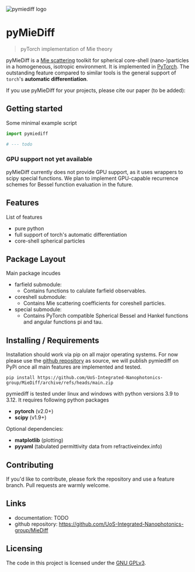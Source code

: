 ![pymiediff logo](https://link.to.logo)

# pyMieDiff
> pyTorch implementation of Mie theory

pyMieDiff is a [Mie scattering](https://en.wikipedia.org/wiki/Mie_scattering) toolkit for spherical core-shell (nano-)particles in a homogeneous, isotropic environment. It is implemented in [PyTorch](https://pytorch.org/). The outstanding feature compared to similar tools is the general support of `torch`'s **automatic differentiation**.

If you use pyMieDiff for your projects, please cite our paper (to be added):


## Getting started

Some minimal example script

```python
import pymiediff

# --- todo

```


### GPU support not yet available

pyMieDiff currently does not provide GPU support, as it uses wrappers to scipy special functions. We plan to implement GPU-capable recurrence schemes for Bessel function evaluation in the future.


## Features

List of features

* pure python
* full support of torch's automatic differentiation
* core-shell spherical particles

## Package Layout

Main package incudes

* farfield submodule:
    * Contains functions to calulate farfield observables.
* coreshell submodule:
    * Contains Mie scattering coefficients for coreshell particles.
* special submodule:
    * Contains PyTorch compatible Spherical Bessel and Hankel functions and  angular functions pi and tau.


## Installing / Requirements

Installation should work via pip on all major operating systems. For now please use the [github repository](https://github.com/UoS-Integrated-Nanophotonics-group/MieDiff) as source, we will publish pymiediff on PyPi once all main features are implemented and tested.

```shell
pip install https://github.com/UoS-Integrated-Nanophotonics-group/MieDiff/archive/refs/heads/main.zip
```

pymiediff is tested under linux and windows with python versions 3.9 to 3.12. It requires following python packages

- **pytorch** (v2.0+)
- **scipy** (v1.9+)

Optional dependencies:

- **matplotlib** (plotting)
- **pyyaml** (tabulated permittivity data from refractiveindex.info)


## Contributing

If you'd like to contribute, please fork the repository and use a feature
branch. Pull requests are warmly welcome.


## Links

- documentation: TODO
- github repository: https://github.com/UoS-Integrated-Nanophotonics-group/MieDiff


## Licensing

The code in this project is licensed under the [GNU GPLv3](http://www.gnu.org/licenses/).
